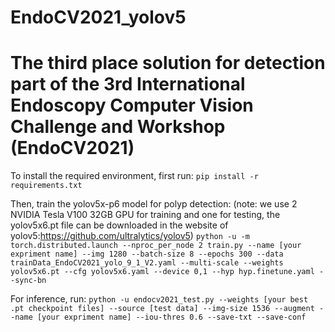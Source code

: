 # EndoCV2021_yolov5
# The third place solution for detection part of the 3rd International Endoscopy Computer Vision Challenge and Workshop  (EndoCV2021)

To install the required environment, first run:
`pip install -r requirements.txt`

Then, train the yolov5x-p6 model for polyp detection:
(note: we use 2 NVIDIA Tesla V100 32GB GPU for training and one for testing, the yolov5x6.pt file can be downloaded in the website of yolov5:https://github.com/ultralytics/yolov5)
`python -u -m torch.distributed.launch --nproc_per_node 2 train.py --name [your expriment name] --img 1280 --batch-size 8 --epochs 300 --data trainData_EndoCV2021_yolo_9_1_V2.yaml --multi-scale --weights yolov5x6.pt --cfg yolov5x6.yaml --device 0,1 --hyp hyp.finetune.yaml --sync-bn`

For inference, run:
`python -u endocv2021_test.py --weights [your best .pt checkpoint files] --source [test data] --img-size 1536 --augment --name [your expriment name] --iou-thres 0.6 --save-txt --save-conf`
